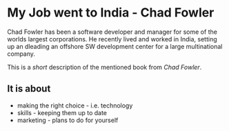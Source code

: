 # My Job went to India - Chad Fowler

Chad Fowler has been a software developer and manager for some of the worlds largest corporations.
He recently lived and worked in India, setting up an dleading an offshore SW development center for a large
multinational company.

This is a *short* description of the mentioned book from _Chad Fowler_.

## It is about

* making the right choice - i.e. technology
* skills - keeping them up to date
* marketing - plans to do for yourself

